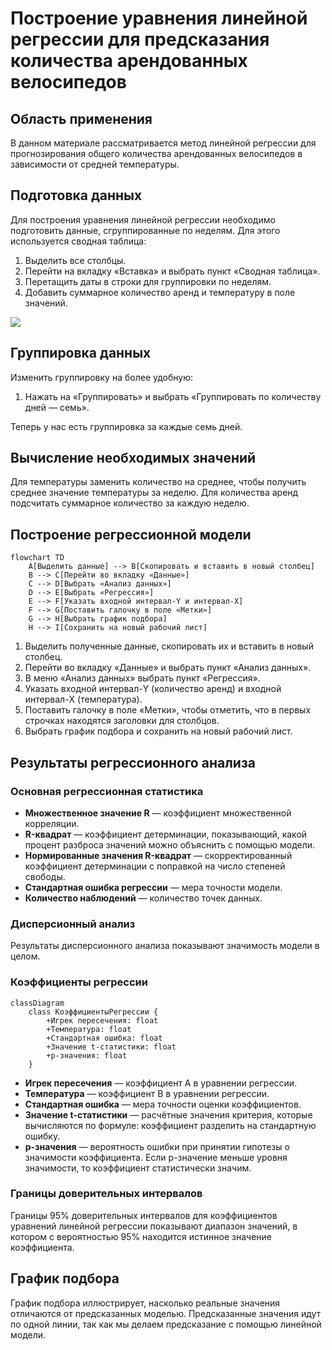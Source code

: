 # Построение уравнения линейной регрессии для предсказания количества арендованных велосипедов

## Область применения

В данном материале рассматривается метод линейной регрессии для прогнозирования общего количества арендованных велосипедов в зависимости от средней температуры.

## Подготовка данных

Для построения уравнения линейной регрессии необходимо подготовить данные, сгруппированные по неделям. Для этого используется сводная таблица:

1. Выделить все столбцы.
2. Перейти на вкладку «Вставка» и выбрать пункт «Сводная таблица».
3. Перетащить даты в строки для группировки по неделям.
4. Добавить суммарное количество аренд и температуру в поле значений.

![](images/СдАД__LEC_12_PART_06_E/000239s_top_7.jpg)

## Группировка данных

Изменить группировку на более удобную:

1. Нажать на «Группировать» и выбрать «Группировать по количеству дней — семь».

Теперь у нас есть группировка за каждые семь дней.

## Вычисление необходимых значений

Для температуры заменить количество на среднее, чтобы получить среднее значение температуры за неделю. Для количества аренд подсчитать суммарное количество за каждую неделю.

## Построение регрессионной модели

```mermaid
flowchart TD
    A[Выделить данные] --> B[Скопировать и вставить в новый столбец]
    B --> C[Перейти во вкладку «Данные»]
    C --> D[Выбрать «Анализ данных»]
    D --> E[Выбрать «Регрессия»]
    E --> F[Указать входной интервал-Y и интервал-X]
    F --> G[Поставить галочку в поле «Метки»]
    G --> H[Выбрать график подбора]
    H --> I[Сохранить на новый рабочий лист]
```

1. Выделить полученные данные, скопировать их и вставить в новый столбец.
2. Перейти во вкладку «Данные» и выбрать пункт «Анализ данных».
3. В меню «Анализ данных» выбрать пункт «Регрессия».
4. Указать входной интервал-Y (количество аренд) и входной интервал-X (температура).
5. Поставить галочку в поле «Метки», чтобы отметить, что в первых строчках находятся заголовки для столбцов.
6. Выбрать график подбора и сохранить на новый рабочий лист.

## Результаты регрессионного анализа

### Основная регрессионная статистика

- **Множественное значение R** — коэффициент множественной корреляции.
- **R-квадрат** — коэффициент детерминации, показывающий, какой процент разброса значений можно объяснить с помощью модели.
- **Нормированные значения R-квадрат** — скорректированный коэффициент детерминации с поправкой на число степеней свободы.
- **Стандартная ошибка регрессии** — мера точности модели.
- **Количество наблюдений** — количество точек данных.

### Дисперсионный анализ

Результаты дисперсионного анализа показывают значимость модели в целом.

### Коэффициенты регрессии

```mermaid
classDiagram
    class КоэффициентыРегрессии {
        +Игрек пересечения: float
        +Температура: float
        +Стандартная ошибка: float
        +Значение t-статистики: float
        +p-значения: float
    }
```

- **Игрек пересечения** — коэффициент A в уравнении регрессии.
- **Температура** — коэффициент B в уравнении регрессии.
- **Стандартная ошибка** — мера точности оценки коэффициентов.
- **Значение t-статистики** — расчётные значения критерия, которые вычисляются по формуле: коэффициент разделить на стандартную ошибку.
- **p-значения** — вероятность ошибки при принятии гипотезы о значимости коэффициента. Если p-значение меньше уровня значимости, то коэффициент статистически значим.

### Границы доверительных интервалов

Границы 95% доверительных интервалов для коэффициентов уравнений линейной регрессии показывают диапазон значений, в котором с вероятностью 95% находится истинное значение коэффициента.

## График подбора

График подбора иллюстрирует, насколько реальные значения отличаются от предсказанных моделью. Предсказанные значения идут по одной линии, так как мы делаем предсказание с помощью линейной модели.